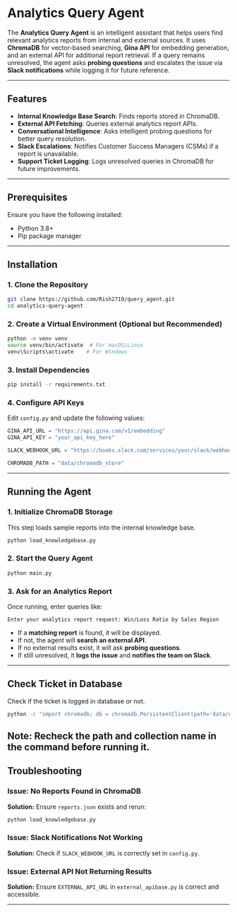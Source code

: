 # Analytics Query Agent

The **Analytics Query Agent** is an intelligent assistant that helps users find relevant analytics reports from internal and external sources. It uses **ChromaDB** for vector-based searching, **Gina API** for embedding generation, and an external API for additional report retrieval. If a query remains unresolved, the agent asks **probing questions** and escalates the issue via **Slack notifications** while logging it for future reference.

---

## Features
- **Internal Knowledge Base Search**: Finds reports stored in ChromaDB.
- **External API Fetching**: Queries external analytics report APIs.
- **Conversational Intelligence**: Asks intelligent probing questions for better query resolution.
- **Slack Escalations**: Notifies Customer Success Managers (CSMs) if a report is unavailable.
- **Support Ticket Logging**: Logs unresolved queries in ChromaDB for future improvements.

---

## Prerequisites
Ensure you have the following installed:
- Python 3.8+
- Pip package manager

---

## Installation

### 1. Clone the Repository
```bash
git clone https://github.com/Rish2710/query_agent.git
cd analytics-query-agent
```

### 2. Create a Virtual Environment (Optional but Recommended)
```bash
python -m venv venv
source venv/bin/activate  # For macOS/Linux
venv\Scripts\activate    # For Windows
```

### 3. Install Dependencies
```bash
pip install -r requirements.txt
```

### 4. Configure API Keys
Edit `config.py` and update the following values:
```python
GINA_API_URL = "https://api.gina.com/v1/embedding"
GINA_API_KEY = "your_api_key_here"

SLACK_WEBHOOK_URL = "https://hooks.slack.com/services/your/slack/webhook"

CHROMADB_PATH = "data/chromadb_store"
```

---

## Running the Agent

### 1. Initialize ChromaDB Storage
This step loads sample reports into the internal knowledge base.
```bash
python load_knowledgebase.py
```

### 2. Start the Query Agent
```bash
python main.py
```

### 3. Ask for an Analytics Report
Once running, enter queries like:
```
Enter your analytics report request: Win/Loss Ratio by Sales Region
```

- If a **matching report** is found, it will be displayed.
- If not, the agent will **search an external API**.
- If no external results exist, it will ask **probing questions**.
- If still unresolved, it **logs the issue** and **notifies the team on Slack**.

---

## Check Ticket in Database

Check if the ticket is logged in database or not.

```bash
python -c "import chromadb; db = chromadb.PersistentClient(path='data/chromadb_store'); col = db.get_collection('support_tickets'); print(col.get())"
```
**Note:** Recheck the path and collection name in the command before running it.
---

## Troubleshooting

### Issue: No Reports Found in ChromaDB
**Solution:** Ensure `reports.json` exists and rerun:
```bash
python load_knowledgebase.py
```

### Issue: Slack Notifications Not Working
**Solution:** Check if `SLACK_WEBHOOK_URL` is correctly set in `config.py`.

### Issue: External API Not Returning Results
**Solution:** Ensure `EXTERNAL_API_URL` in `external_apibase.py` is correct and accessible.

---

